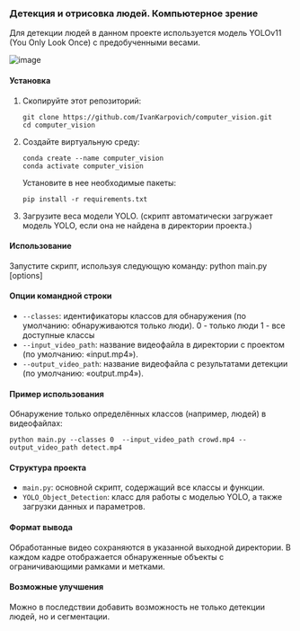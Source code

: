 ### Детекция и отрисовка людей. Компьютерное зрение
Для детекции людей в данном проекте используется модель YOLOv11 (You Only Look Once) с предобученными весами.

![image](https://github.com/user-attachments/assets/9960275b-b614-42b9-b39c-c4c161fcb355)

#### Установка
1. Скопируйте этот репозиторий:
   ```
   git clone https://github.com/IvanKarpovich/computer_vision.git
   cd computer_vision
   ```
2. Создайте виртуальную среду:
   ```
   conda create --name computer_vision
   conda activate computer_vision
   ```
   Установите в нее необходимые пакеты:
   ```
   pip install -r requirements.txt
   ```
4. Загрузите веса модели YOLO.
(скрипт автоматически загружает модель YOLO, если она не найдена в директории проекта.)

#### Использование
Запустите скрипт, используя следующую команду:
python main.py [options]

#### Опции командной строки
* `--classes`: идентификаторы классов для обнаружения (по умолчанию: обнаруживаются только люди).
  0 - только люди
  1 - все доступные классы
* `--input_video_path`: название видеофайла в директории с проектом (по умолчанию: «input.mp4»).
* `--output_video_path`: название видеофайла с результатами детекции (по умолчанию: «output.mp4»).

#### Пример использования
   Обнаружение только определённых классов (например, людей) в видеофайлах:
   ```
   python main.py --classes 0  --input_video_path crowd.mp4 --output_video_path detect.mp4
   ```

#### Структура проекта
* `main.py`: основной скрипт, содержащий все классы и функции.
* `YOLO_Object_Detection`: класс для работы с моделью YOLO, а также загрузки данных и параметров.

#### Формат вывода
Обработанные видео сохраняются в указанной выходной директории. 
В каждом кадре отображается обнаруженные объекты с ограничивающими рамками и метками.

#### Возможные улучшения
Можно в последствии добавить возможность не только детекции людей, но и сегментации.

